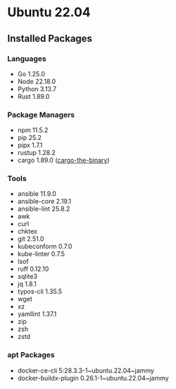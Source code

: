 # Ubuntu 22.04

## Installed Packages

### Languages

- Go 1.25.0
- Node 22.18.0
- Python 3.13.7
- Rust 1.89.0

### Package Managers

- npm 11.5.2
- pip 25.2
- pipx 1.7.1
- rustup 1.28.2
- cargo 1.89.0 ([cargo-the-binary](https://github.com/rust-lang/cargo/blob/master/src/cargo/version.rs))

### Tools

- ansible 11.9.0
- ansible-core 2.19.1
- ansible-lint 25.8.2
- awk
- curl
- chktex
- git 2.51.0
- kubeconform 0.7.0
- kube-linter 0.7.5
- lsof
- ruff 0.12.10
- sqlite3
- jq 1.8.1
- typos-cli 1.35.5
- wget
- xz
- yamllint 1.37.1
- zip
- zsh
- zstd

### apt Packages

- docker-ce-cli 5:28.3.3-1\~ubuntu.22.04\~jammy
- docker-buildx-plugin 0.26.1-1\~ubuntu.22.04\~jammy
